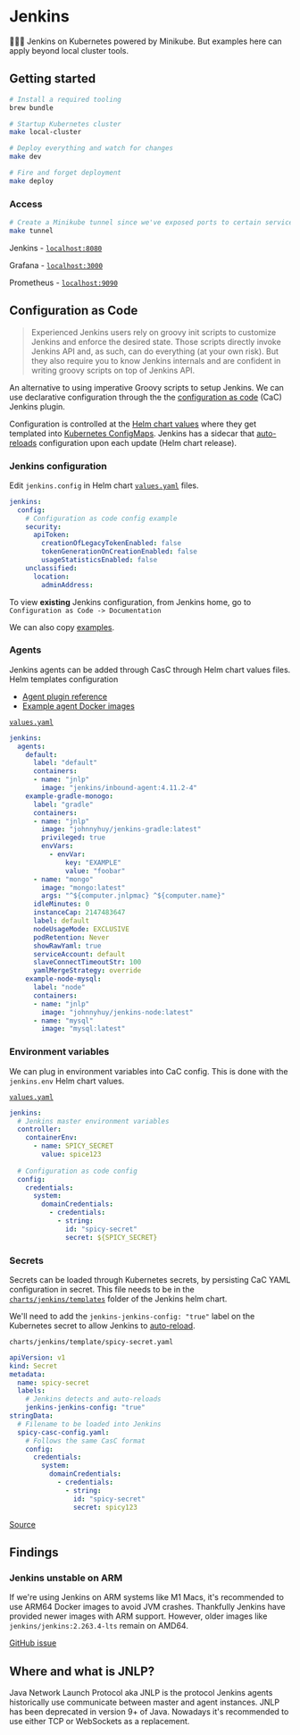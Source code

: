 # Jenkins

🤵🏼‍♂️ Jenkins on Kubernetes powered by Minikube. But examples here can apply beyond local cluster tools.

## Getting started

```bash
# Install a required tooling
brew bundle

# Startup Kubernetes cluster
make local-cluster

# Deploy everything and watch for changes
make dev

# Fire and forget deployment
make deploy
```

### Access

```bash
# Create a Minikube tunnel since we've exposed ports to certain services
make tunnel
```

Jenkins - [`localhost:8080`](http://localhost:8080)

Grafana - [`localhost:3000`](http://localhost:3000)

Prometheus - [`localhost:9090`](http://localhost:9090)

## Configuration as Code

> Experienced Jenkins users rely on groovy init scripts to customize Jenkins and enforce the desired state. Those scripts directly invoke Jenkins API and, as such, can do everything (at your own risk). But they also require you to know Jenkins internals and are confident in writing groovy scripts on top of Jenkins API.

An alternative to using imperative Groovy scripts to setup Jenkins. We can use declarative configuration through the the [configuration as code](https://github.com/jenkinsci/configuration-as-code-plugin) (CaC) Jenkins plugin.

Configuration is controlled at the [Helm chart values](./charts/jenkins/values.yaml) where they get templated into [Kubernetes ConfigMaps](https://kubernetes.io/docs/concepts/configuration/configmap/). Jenkins has a sidecar that [auto-reloads](https://github.com/jenkinsci/helm-charts/tree/main/charts/jenkins#config-as-code-with-or-without-auto-reload) configuration upon each update (Helm chart release).

### Jenkins configuration

Edit `jenkins.config` in Helm chart [`values.yaml`](./charts/jenkins/values.yaml) files.

```yaml
jenkins:
  config:
    # Configuration as code config example
    security:
      apiToken:
        creationOfLegacyTokenEnabled: false
        tokenGenerationOnCreationEnabled: false
        usageStatisticsEnabled: false
    unclassified:
      location:
        adminAddress: 
```

To view **existing** Jenkins configuration, from Jenkins home, go to `Configuration as Code -> Documentation`

We can also copy [examples](https://github.com/jenkinsci/configuration-as-code-plugin/tree/master/demos).

### Agents

Jenkins agents can be added through CasC through Helm chart values files. Helm templates configuration 

- [Agent plugin reference](https://plugins.jenkins.io/kubernetes/#plugin-content-pod-template)
- [Example agent Docker images](https://github.com/jenkins-infra/docker-inbound-agents)

[`values.yaml`](./charts/jenkins/values.yaml)

```yaml
jenkins:
  agents:
    default:
      label: "default"
      containers:
      - name: "jnlp"
        image: "jenkins/inbound-agent:4.11.2-4"
    example-gradle-monogo:
      label: "gradle"
      containers:
      - name: "jnlp"
        image: "johnnyhuy/jenkins-gradle:latest"
        privileged: true
        envVars:
          - envVar:
              key: "EXAMPLE"
              value: "foobar"
      - name: "mongo"
        image: "mongo:latest"
        args: "^${computer.jnlpmac} ^${computer.name}"
      idleMinutes: 0
      instanceCap: 2147483647
      label: default
      nodeUsageMode: EXCLUSIVE
      podRetention: Never
      showRawYaml: true
      serviceAccount: default
      slaveConnectTimeoutStr: 100
      yamlMergeStrategy: override
    example-node-mysql:
      label: "node"
      containers:
      - name: "jnlp"
        image: "johnnyhuy/jenkins-node:latest"
      - name: "mysql"
        image: "mysql:latest"
```

### Environment variables

We can plug in environment variables into CaC config. This is done with the `jenkins.env` Helm chart values.

[`values.yaml`](./charts/jenkins/values.yaml)

```yaml
jenkins:
  # Jenkins master environment variables
  controller:
    containerEnv:
      - name: SPICY_SECRET
        value: spice123
  
  # Configuration as code config
  config:
    credentials:
      system:
        domainCredentials:
          - credentials:
            - string:
              id: "spicy-secret"
              secret: ${SPICY_SECRET}
```

### Secrets

Secrets can be loaded through Kubernetes secrets, by persisting CaC YAML configuration in secret. This file needs to be in the [`charts/jenkins/templates`](./charts/jenkins/templates) folder of the Jenkins helm chart. 

We'll need to add the `jenkins-jenkins-config: "true"` label on the Kubernetes secret to allow Jenkins to [auto-reload](https://github.com/jenkinsci/helm-charts/tree/main/charts/jenkins#config-as-code-with-or-without-auto-reload).

`charts/jenkins/template/spicy-secret.yaml`

```yaml
apiVersion: v1
kind: Secret
metadata:
  name: spicy-secret
  labels:
    # Jenkins detects and auto-reloads
    jenkins-jenkins-config: "true"
stringData:
  # Filename to be loaded into Jenkins
  spicy-casc-config.yaml:
    # Follows the same CasC format
    config:
      credentials:
        system:
          domainCredentials:
            - credentials:
              - string:
                id: "spicy-secret"
                secret: spicy123
```

[Source](https://github.com/jenkinsci/configuration-as-code-plugin/blob/master/docs/features/secrets.adoc#kubernetes-secrets)

## Findings

### Jenkins unstable on ARM

If we're using Jenkins on ARM systems like M1 Macs, it's recommended to use ARM64 Docker images to avoid JVM crashes. Thankfully Jenkins have provided newer images with ARM support. However, older images like `jenkins/jenkins:2.263.4-lts` remain on AMD64.

[GitHub issue](https://github.com/jenkinsci/docker/issues/941)

## Where and what is JNLP?

Java Network Launch Protocol aka JNLP is the protocol Jenkins agents historically use communicate between master and agent instances. JNLP has been deprecated in version 9+ of Java. Nowadays it's recommended to use either TCP or WebSockets as a replacement.
